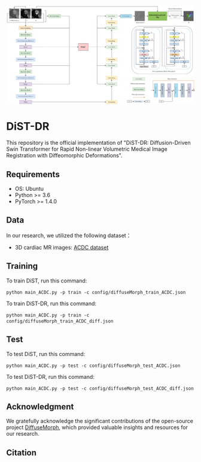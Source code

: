 ﻿<img src="./img/model.png">

# DiST-DR

This repository is the official implementation of "DiST-DR: Diffusion-Driven Swin Transformer for Rapid Non-linear Volumetric Medical Image Registration with Diffeomorphic Deformations".

## Requirements
  * OS: Ubuntu
  * Python >= 3.6
  * PyTorch >= 1.4.0

## Data
In our research, we utilized the following dataset：
* 3D cardiac MR images: [ACDC dataset](https://acdc.creatis.insa-lyon.fr/description/databases.html)

## Training

To train DiST, run this command:

```
python main_ACDC.py -p train -c config/diffuseMorph_train_ACDC.json
```

To train DiST-DR, run this command:

```
python main_ACDC.py -p train -c config/diffuseMorph_train_ACDC_diff.json
```

## Test

To test DiST, run this command:

```
python main_ACDC.py -p test -c config/diffuseMorph_test_ACDC.json
```

To test DiST-DR, run this command:

```
python main_ACDC.py -p test -c config/diffuseMorph_test_ACDC_diff.json
```

## Acknowledgment
We gratefully acknowledge the significant contributions of the open-source project [DiffuseMorph](https://github.com/DiffuseMorph/DiffuseMorph), which provided valuable insights and resources for our research.

## Citation

